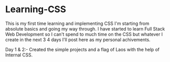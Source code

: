 # Learning-CSS

This is my first time learning and implementing CSS I'm starting from absolute basics and going my way through.
I have started to learn Full Stack Web Development so I can't spend to much time on the CSS but whatever I create in the next 3 4 days I'll post here
as my personal achivements.

Day 1 & 2:-
Created the simple projects and a flag of Laos with the help of Internal CSS.

